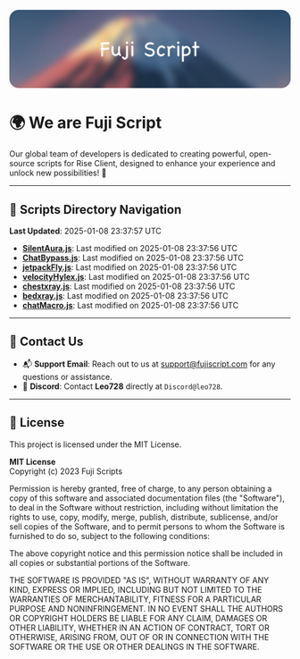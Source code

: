 ![Banner](.github/b.webp)

# 🌍 **We are Fuji Script**

Our global team of developers is dedicated to creating powerful, open-source scripts for Rise Client, designed to enhance your experience and unlock new possibilities! 🌟

---
<!-- SCRIPTS_NAVIGATION_START -->
## 📂 **Scripts Directory Navigation**

**Last Updated**: 2025-01-08 23:37:57 UTC

- **[SilentAura.js](scripts/SilentAura.js)**: Last modified on 2025-01-08 23:37:56 UTC
- **[ChatBypass.js](scripts/ChatBypass.js)**: Last modified on 2025-01-08 23:37:56 UTC
- **[jetpackFly.js](scripts/jetpackFly.js)**: Last modified on 2025-01-08 23:37:56 UTC
- **[velocityHylex.js](scripts/velocityHylex.js)**: Last modified on 2025-01-08 23:37:56 UTC
- **[chestxray.js](scripts/chestxray.js)**: Last modified on 2025-01-08 23:37:56 UTC
- **[bedxray.js](scripts/bedxray.js)**: Last modified on 2025-01-08 23:37:56 UTC
- **[chatMacro.js](scripts/chatMacro.js)**: Last modified on 2025-01-08 23:37:56 UTC

<!-- SCRIPTS_NAVIGATION_END -->

---

## 💬 **Contact Us**  
- 📬 **Support Email**: Reach out to us at [support@fujiscript.com](mailto:support@fujiscript.com) for any questions or assistance.  
- 💬 **Discord**: Contact **Leo728** directly at `Discord@leo728`.

---

## 📜 **License**

This project is licensed under the MIT License.  

**MIT License**  
Copyright (c) 2023 Fuji Scripts  

Permission is hereby granted, free of charge, to any person obtaining a copy of this software and associated documentation files (the "Software"), to deal in the Software without restriction, including without limitation the rights to use, copy, modify, merge, publish, distribute, sublicense, and/or sell copies of the Software, and to permit persons to whom the Software is furnished to do so, subject to the following conditions:  

The above copyright notice and this permission notice shall be included in all copies or substantial portions of the Software.  

THE SOFTWARE IS PROVIDED "AS IS", WITHOUT WARRANTY OF ANY KIND, EXPRESS OR IMPLIED, INCLUDING BUT NOT LIMITED TO THE WARRANTIES OF MERCHANTABILITY, FITNESS FOR A PARTICULAR PURPOSE AND NONINFRINGEMENT. IN NO EVENT SHALL THE AUTHORS OR COPYRIGHT HOLDERS BE LIABLE FOR ANY CLAIM, DAMAGES OR OTHER LIABILITY, WHETHER IN AN ACTION OF CONTRACT, TORT OR OTHERWISE, ARISING FROM, OUT OF OR IN CONNECTION WITH THE SOFTWARE OR THE USE OR OTHER DEALINGS IN THE SOFTWARE.  
